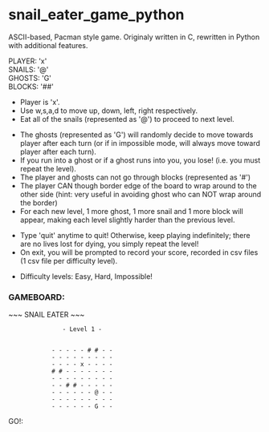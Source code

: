 # snail_eater_game_python
ASCII-based, Pacman style game. Originaly written in C, rewritten in Python with additional features.

PLAYER: 'x' <br>
SNAILS: '@' <br>
GHOSTS: 'G' <br>
BLOCKS: '##' <br>

<ul>
<li>Player is 'x'. <br> </li>
<li>Use w,s,a,d to move up, down, left, right respectively. <br></li>
<li>Eat all of the snails (represented as '@') to proceed to next level. <br></li>
</ul> 

<ul>
<li>The ghosts (represented as 'G') will randomly decide to move towards player after each turn (or if in impossible mode, will always move toward player after each turn).</li>
<li>If you run into a ghost or if a ghost runs into you, you lose! (i.e. you must repeat the level).</li>
<li>The player and ghosts can not go through blocks (represented as '#')</li>
<li>The player CAN though border edge of the board to wrap around to the other side (hint: very useful in avoiding ghost who can NOT wrap around the border)</li>
<li>For each new level, 1 more ghost, 1 more snail and 1 more block will appear, making each level slightly harder than the previous level.</li>
</ul>

<ul>
<li>Type 'quit' anytime to quit! Otherwise, keep playing indefinitely; there are no lives lost for dying, you simply repeat the level!</li>
<li>On exit, you will be prompted to record your score, recorded in csv files (1 csv file per difficulty level).</li>
</ul>

<ul>
<li>Difficulty levels: Easy, Hard, Impossible!</li>
</ul>

<h3>GAMEBOARD:</h3>
               ~~~ SNAIL EATER ~~~

                   - Level 1 -


                - - - - - # # - - 
                - - - - - - - - - 
                - - - - x - - - - 
                # # - - - - - - - 
                - - - - - - - - - 
                - - # # - - - - - 
                - - - - - - @ - - 
                - - - - - - - - - 
                - - - - - - G - - 

GO!: 
